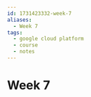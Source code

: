```yaml
---
id: 1731423332-week-7
aliases:
  - Week 7
tags:
  - google cloud platform
  - course
  - notes
---
```


# Week 7

